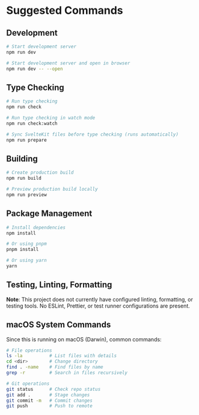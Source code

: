 # Suggested Commands

## Development
```bash
# Start development server
npm run dev

# Start development server and open in browser
npm run dev -- --open
```

## Type Checking
```bash
# Run type checking
npm run check

# Run type checking in watch mode
npm run check:watch

# Sync SvelteKit files before type checking (runs automatically)
npm run prepare
```

## Building
```bash
# Create production build
npm run build

# Preview production build locally
npm run preview
```

## Package Management
```bash
# Install dependencies
npm install

# Or using pnpm
pnpm install

# Or using yarn
yarn
```

## Testing, Linting, Formatting
**Note**: This project does not currently have configured linting, formatting, or testing tools. No ESLint, Prettier, or test runner configurations are present.

## macOS System Commands
Since this is running on macOS (Darwin), common commands:
```bash
# File operations
ls -la          # List files with details
cd <dir>        # Change directory
find . -name    # Find files by name
grep -r         # Search in files recursively

# Git operations
git status      # Check repo status
git add .       # Stage changes
git commit -m   # Commit changes
git push        # Push to remote
```
